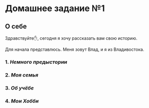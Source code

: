 # Домашнее задание №1
## **О себе** 
Здравствуйте:raised_hand:, сегодня я хочу рассказать вам свою историю.

Для начала представлюсь. Меня зовут Влад, и я из Владивостока. 
### 1. *Немного предыстории*

### 2. *Моя семья*

### 3. *Об учёбе*

### 4. *Мои Хобби*

